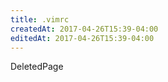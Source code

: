 ```yaml
---
title: .vimrc
createdAt: 2017-04-26T15:39-04:00
editedAt: 2017-04-26T15:39-04:00
---
```


DeletedPage

